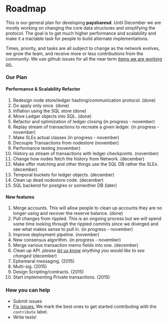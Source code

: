 # Roadmap

This is our general plan for developing **paysharesd**. Until December we are mostly working on changing the core data structures and simplifying the protocol. The goal is to get much higher performance and scalability and make it a tractable task for people to build alternate implementations.

Times, priority, and tasks are all subject to change as the network evolves, we grow the team, and receive more or less contributions from the community. We use github issues for all the near term [items we are working on.](https://github.com/payshares/paysharesd/issues)

### Our Plan

#### Performance & Scalability Refactor
1. Redesign node store/ledger hashing/communication protocol. (done)
2. Do apply only once. (done)
3. Inflation using the SQL store (done)
4. Move Ledger objects into SQL. (done)
5. Refactor and optimization of ledger closing (in progress - november)
6. Replay stream of transactions to recreate a given ledger. (in progress - november)
7. Make SLEs actual classes (in progress - november)
8. Decouple Transactions from nodestore (november)
9. Performance testing (november)
10. History as stream of transactions with ledger checkpoints. (november)
11. Change how nodes fetch the history from Network. (december)
12. Make offer matching and other things use the SQL DB rather the SLEs. (december) 
13. Temporal buckets for ledger objects. (december)
14. Clean up dead nodestore code. (december)
15. SQL backend for postgres or someother DB (later)


#### New features
1. Merge accounts. This will allow people to clean up accounts they are no longer using and recover the reserve balance.  (done)
2. Pull changes from rippled. This is an ongoing process but we will spend some time looking through the rippled commits since we diverged and see what makes sense to pull in. (in progress - november)
3. Improve deployment pipeline. (november)
4. New consensus algorithm. (in progress - november)
5. Merge various transaction memo fields into one. (december)
6. Clean up API. *please [let us know](https://github.com/payshares/payshares-protocol/issues) anything you would like to see changed* (december)
7. Ephemeral messaging. (2015)
8. Multi-sig. (2015)
9. Design Scripting/contracts. (2015)
10. Start implementing Private transactions. (2015)
 

### How you can help
- Submit issues
- [Fix issues.](https://github.com/payshares/paysharesd/labels/contribute) We mark the best ones to get started contributing with the `contribute` label.
- Write tests!
